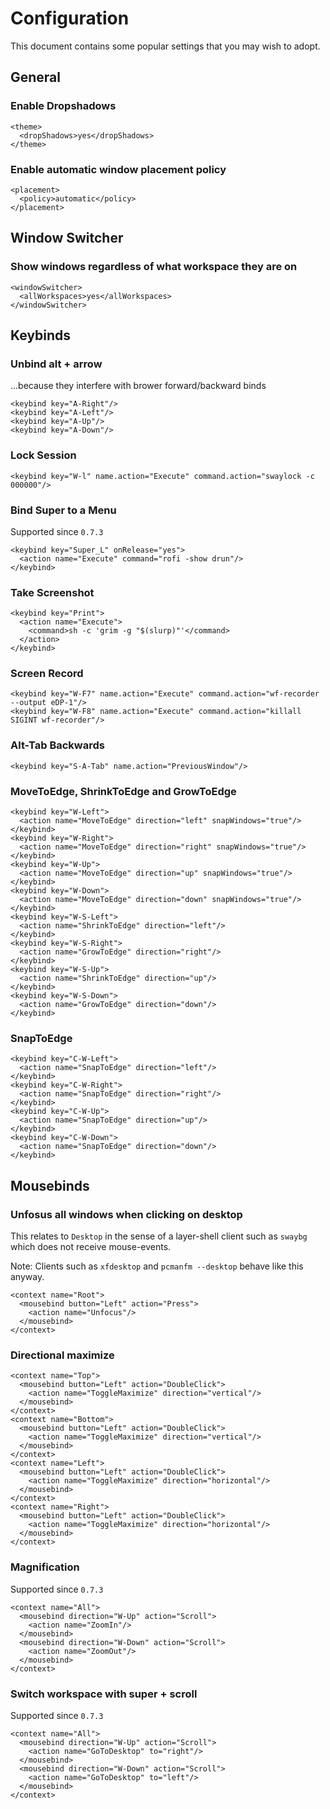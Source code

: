 # Configuration

This document contains some popular settings that you may wish to adopt.

## General

### Enable Dropshadows

```
<theme>
  <dropShadows>yes</dropShadows>
</theme>
```

### Enable automatic window placement policy

```
<placement>
  <policy>automatic</policy>
</placement>
```

## Window Switcher

### Show windows regardless of what workspace they are on

```
<windowSwitcher>
  <allWorkspaces>yes</allWorkspaces>
</windowSwitcher>
```

## Keybinds

### Unbind alt + arrow

...because they interfere with brower forward/backward binds

```
<keybind key="A-Right"/>
<keybind key="A-Left"/>
<keybind key="A-Up"/>
<keybind key="A-Down"/>
```

### Lock Session

```
<keybind key="W-l" name.action="Execute" command.action="swaylock -c 000000"/>
```

### Bind Super to a Menu

Supported since `0.7.3`

```
<keybind key="Super_L" onRelease="yes">
  <action name="Execute" command="rofi -show drun"/>
</keybind>
```

### Take Screenshot

```
<keybind key="Print">
  <action name="Execute">
    <command>sh -c 'grim -g "$(slurp)"'</command>
  </action>
</keybind>
```

### Screen Record

```
<keybind key="W-F7" name.action="Execute" command.action="wf-recorder --output eDP-1"/>
<keybind key="W-F8" name.action="Execute" command.action="killall SIGINT wf-recorder"/>
```

### Alt-Tab Backwards

```
<keybind key="S-A-Tab" name.action="PreviousWindow"/>
```

### MoveToEdge, ShrinkToEdge and GrowToEdge

```
<keybind key="W-Left">
  <action name="MoveToEdge" direction="left" snapWindows="true"/>
</keybind>
<keybind key="W-Right">
  <action name="MoveToEdge" direction="right" snapWindows="true"/>
</keybind>
<keybind key="W-Up">
  <action name="MoveToEdge" direction="up" snapWindows="true"/>
</keybind>
<keybind key="W-Down">
  <action name="MoveToEdge" direction="down" snapWindows="true"/>
</keybind>
<keybind key="W-S-Left">
  <action name="ShrinkToEdge" direction="left"/>
</keybind>
<keybind key="W-S-Right">
  <action name="GrowToEdge" direction="right"/>
</keybind>
<keybind key="W-S-Up">
  <action name="ShrinkToEdge" direction="up"/>
</keybind>
<keybind key="W-S-Down">
  <action name="GrowToEdge" direction="down"/>
</keybind>
```

### SnapToEdge

```
<keybind key="C-W-Left">
  <action name="SnapToEdge" direction="left"/>
</keybind>
<keybind key="C-W-Right">
  <action name="SnapToEdge" direction="right"/>
</keybind>
<keybind key="C-W-Up">
  <action name="SnapToEdge" direction="up"/>
</keybind>
<keybind key="C-W-Down">
  <action name="SnapToEdge" direction="down"/>
</keybind>
```

## Mousebinds

### Unfosus all windows when clicking on desktop

This relates to `Desktop` in the sense of a layer-shell client such as `swaybg`
which does not receive mouse-events.

Note: Clients such as `xfdesktop` and `pcmanfm --desktop` behave like this
anyway.

```
<context name="Root">
  <mousebind button="Left" action="Press">
    <action name="Unfocus"/>
  </mousebind>
</context>
```

### Directional maximize

```
<context name="Top">
  <mousebind button="Left" action="DoubleClick">
    <action name="ToggleMaximize" direction="vertical"/>
  </mousebind>
</context>
<context name="Bottom">
  <mousebind button="Left" action="DoubleClick">
    <action name="ToggleMaximize" direction="vertical"/>
  </mousebind>
</context>
<context name="Left">
  <mousebind button="Left" action="DoubleClick">
    <action name="ToggleMaximize" direction="horizontal"/>
  </mousebind>
</context>
<context name="Right">
  <mousebind button="Left" action="DoubleClick">
    <action name="ToggleMaximize" direction="horizontal"/>
  </mousebind>
</context>
```

### Magnification

Supported since `0.7.3`

```
<context name="All">
  <mousebind direction="W-Up" action="Scroll">
    <action name="ZoomIn"/>
  </mousebind>
  <mousebind direction="W-Down" action="Scroll">
    <action name="ZoomOut"/>
  </mousebind>
</context>
```

### Switch workspace with super + scroll

Supported since `0.7.3`

```
<context name="All">
  <mousebind direction="W-Up" action="Scroll">
    <action name="GoToDesktop" to="right"/>
  </mousebind>
  <mousebind direction="W-Down" action="Scroll">
    <action name="GoToDesktop" to="left"/>
  </mousebind>
</context>
```

